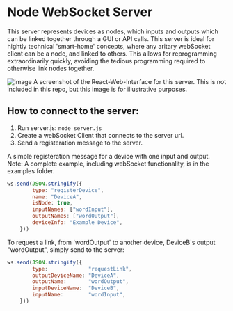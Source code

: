 # Node WebSocket Server

This server represents devices as nodes, which inputs and outputs which can be linked together through a GUI or API calls. This server is ideal for hightly technical 'smart-home' concepts, where any aritary webSocket client can be a node, and linked to others. This allows for reprogramming extraordinarily quickly, avoiding the tedious programming required to otherwise link nodes together.

![image](https://github.com/TheTheoM/nodeServer/assets/103237702/4b1a565a-b706-4e0c-b8ac-192a8910d5e8)
A screenshot of the React-Web-Interface for this server. This is not included in this repo, but this image is for illustrative purposes.


## How to connect to the server:

1. Run server.js: ```node server.js```
2. Create a webSocket Client that connects to the server url.
3. Send a registeration message to the server.


A simple registeration message for a device with one input and output. Note: A complete example, including webSocket functionality, is in the examples folder.

```js
ws.send(JSON.stringify({
        type: "registerDevice",
        name: "DeviceA", 
        isNode: true,
        inputNames: ["wordInput"],
        outputNames: ["wordOutput"],
        deviceInfo: "Example Device",
    }))
```

To request a link, from 'wordOutput' to another device, DeviceB's output "wordOutput", simply send to the server: 

```js
ws.send(JSON.stringify({
        type:             "requestLink",
        outputDeviceName: "DeviceA",
        outputName:       "wordOutput",
        inputDeviceName:  "DeviceB",
        inputName:        "wordInput",
    }))
```
